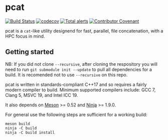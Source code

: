 # pcat

[![Build Status](https://github.com/DX-MON/pcat/workflows/GitHub%20Actions/badge.svg)](https://github.com/DX-MON/pcat/actions)
[![codecov](https://codecov.io/gh/DX-MON/pcat/branch/master/graph/badge.svg)](https://codecov.io/gh/DX-MON/pcat)
[![Total alerts](https://img.shields.io/lgtm/alerts/g/DX-MON/pcat.svg?logo=lgtm&logoWidth=18)](https://lgtm.com/projects/g/DX-MON/pcat/alerts/)
[![Contributor Covenant](https://img.shields.io/badge/Contributor%20Covenant-v2.0%20adopted-ff69b4.svg)](code_of_conduct.md)

pcat is a `cat`-like utility designend for fast, parallel, file concatenation, with a HPC focus in mind.

## Getting started

NB: If you did not clone `--recursive`, after cloning the respository you will need to run `git submodule init --update` to pull all dependencies for a build.
It is recomended not to use `--recursive` on this repo.

pcat is written in standards-compliant C++17 and so requires a fairly modern compiler to build.
Minimum supported compilers include: GCC 7, Clang 5, MSVC 19, and Intel ICC 19.

It also depends on [Meson](https://github.com/mesonbuild/meson) >= 0.52 and [Ninja](https://github.com/ninja-build/ninja) >= 1.9.0.

For general use the following steps are sufficient for a working build:

``` shell
meson build
ninja -C build
ninja -C build install
```
